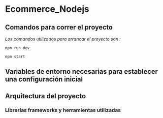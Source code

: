 # Ecommerce_Nodejs
## Comandos para correr el proyecto
*Los comandos utilizados para arrancar el proyecto son :*
```
npm run dev
```

```
npm start 
```

## Variables de entorno necesarias para establecer una configuración inicial
## Arquitectura del proyecto
### Librerías frameworks y herramientas utilizadas
